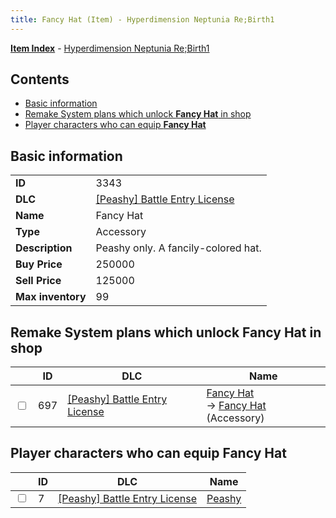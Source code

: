 ```yaml
---
title: Fancy Hat (Item) - Hyperdimension Neptunia Re;Birth1
---
```


[**Item Index**](/neptunia/rb1/item/index.html) - [Hyperdimension Neptunia Re;Birth1](/neptunia/rb1)

## Contents

- [Basic information](#basic-information)
- [Remake System plans which unlock **Fancy Hat** in shop](#remake-system-plans-which-unlock-fancy-hat-in-shop)
- [Player characters who can equip **Fancy Hat**](#player-characters-who-can-equip-fancy-hat)

## Basic information

|   |   |
| -- | -- |
| **ID** | 3343 |
| **DLC** | [[Peashy] Battle Entry License](/neptunia/rb1/dlc/8-peashy.html) |
| **Name** | Fancy Hat |
| **Type** | Accessory |
| **Description** | Peashy only. A fancily-colored hat. |
| **Buy Price** | 250000 |
| **Sell Price** | 125000 |
| **Max inventory** | 99 |


## Remake System plans which unlock **Fancy Hat** in shop

|    | ID | DLC | Name |
| -- | -- | --- | ---- |
| <input type="checkbox" id="rb1-remake-8-697" class="trackbox" /> | 697 | [[Peashy] Battle Entry License](/neptunia/rb1/dlc/8-peashy.html) | [Fancy Hat](/neptunia/rb1/remake/8-697-fancy-hat.html)<br /> → [Fancy Hat](/neptunia/rb1/item/8-3343-fancy-hat.html) (Accessory) |


## Player characters who can equip **Fancy Hat**

|    | ID | DLC | Name |
| -- | -- | --- | ---- |
| <input type="checkbox" id="rb1-player-8-7" class="trackbox" /> | 7 | [[Peashy] Battle Entry License](/neptunia/rb1/dlc/8-peashy.html) | [Peashy](/neptunia/rb1/player/8-7-peashy.html) |
